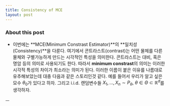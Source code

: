 ```yaml
---
title: Consistency of MCE
layout: post 
---
```


### About this post
- 이번에는 **MCE(Minimum Constrast Estimator)**의 **일치성(Consistency)**을 다룬다. 여기에서 콘트라스트(contrast)는 어떤 물체를 다른 물체와 구별가능하게 만드는 시각적인 특성을 의미한다. 콘트라스트는 대비, 혹은 명암 등의 의미로 사용되기도 한다. 따라서 **minimum constrast**의 의미는 이러한 시각적 특성의 차이가 최소라는 의미가 된다. 이러한 이름이 붙은 이유를 나름대로 유추해보았는데 대충 다음과 같은 스토리인것 같다. 예를 들어서 우리가 알고 싶은 모수 $\theta_0$가 있다고 하자. 그리고 i.i.d. 랜덤변수들 $X_1,\dots,X_n \sim P_{\theta}, ~ \theta \in \Theta \subset \mathbb{R}^d$를 생각하자. 

ㅡ
